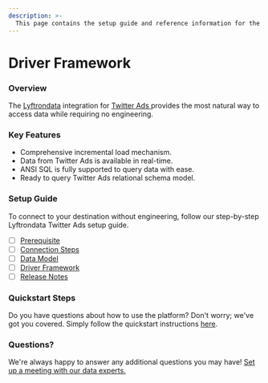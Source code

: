 ```yaml
---
description: >-
  This page contains the setup guide and reference information for the Twitter Ads source connector.
---
```


# Driver Framework

### Overview

The [Lyftrondata](https://www.lyftrondata.com/) integration for [Twitter Ads](https://www.lyftrondata.com/integration/twitter-ads/)[ ](https://www.lyftrondata.com/integration/twitter-ads/)provides the most natural way to access data while requiring no engineering.

### Key Features

* Comprehensive incremental load mechanism.
* Data from Twitter Ads is available in real-time.&#x20;
* ANSI SQL is fully supported to query data with ease.
* Ready to query Twitter Ads relational schema model.

### Setup Guide

To connect to your destination without engineering, follow our step-by-step Lyftrondata Twitter Ads setup guide.

* [ ] [Prerequisite](../../marketing-analytics/twitter-ads/prerequisite.md)
* [ ] [Connection Steps](../../marketing-analytics/twitter-ads/connection-steps.md)
* [ ] [Data Model](../../marketing-analytics/twitter-ads/data-model/)
* [ ] [Driver Framework](../../marketing-analytics/twitter-ads/driver-framework/)
* [ ] [Release Notes](../../marketing-analytics/twitter-ads/release-notes.md)

### Quickstart Steps

Do you have questions about how to use the platform? Don't worry; we've got you covered. Simply follow the quickstart instructions [here](../../../quickstart-steps.md).

### Questions? <a href="#questions" id="questions"></a>

We're always happy to answer any additional questions you may have! [Set up a meeting with our data experts.](https://www.lyftrondata.com/book-a-meeting/)


